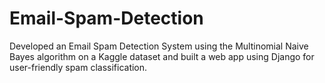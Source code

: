 # Email-Spam-Detection
Developed an Email Spam Detection System using the Multinomial Naive Bayes algorithm on a Kaggle dataset and built a web app using Django for user-friendly spam classification.
